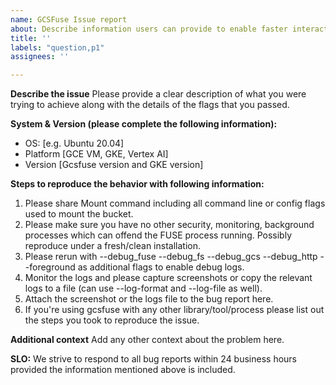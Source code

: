 ```yaml
---
name: GCSFuse Issue report
about: Describe information users can provide to enable faster interaction
title: ''
labels: "question,p1"
assignees: ''

---
```


**Describe the issue**
Please provide a clear description of what you were trying to achieve along with the details of the flags that you passed.

**System & Version (please complete the following information):**
 - OS: [e.g. Ubuntu 20.04]
 - Platform [GCE VM, GKE, Vertex AI]
 - Version [Gcsfuse version and GKE version]

**Steps to reproduce the behavior with following information:**
1. Please share Mount command including all command line or config flags used to mount the bucket.
2. Please make sure you have no other security, monitoring, background processes which can offend the FUSE process running. Possibly reproduce under a fresh/clean installation.
3. Please rerun with --debug_fuse --debug_fs --debug_gcs --debug_http --foreground as additional flags to enable debug logs.
4. Monitor the logs and please capture screenshots or copy the relevant logs to a file (can use --log-format and --log-file as well).
5. Attach the screenshot or the logs file to the bug report here.
6. If you're using gcsfuse with any other library/tool/process please list out the steps you took to reproduce the issue.

**Additional context**
Add any other context about the problem here.

**SLO:**
We strive to respond to all bug reports within 24 business hours provided the information mentioned above is included.
